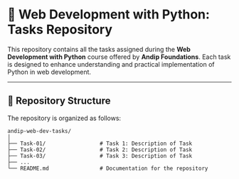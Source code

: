 # 📝 Web Development with Python: Tasks Repository

This repository contains all the tasks assigned during the **Web Development with Python** course offered by **Andip Foundations**. Each task is designed to enhance understanding and practical implementation of Python in web development.

---

## 📂 Repository Structure

The repository is organized as follows:

```plaintext
andip-web-dev-tasks/
│
├── Task-01/                 # Task 1: Description of Task
├── Task-02/                 # Task 2: Description of Task
├── Task-03/                 # Task 3: Description of Task
├── ...
└── README.md                # Documentation for the repository
